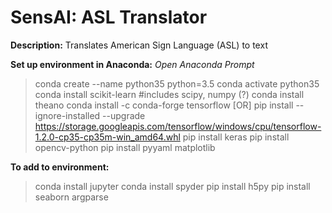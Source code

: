 # SensAI: ASL Translator

**Description:**
Translates American Sign Language (ASL) to text

**Set up environment in Anaconda:**
*Open Anaconda Prompt*
> conda create --name python35 python=3.5
> conda activate python35
> conda install scikit-learn #includes scipy, numpy (?)
> conda install theano
> conda install -c conda-forge tensorflow [OR] pip install --ignore-installed --upgrade https://storage.googleapis.com/tensorflow/windows/cpu/tensorflow-1.2.0-cp35-cp35m-win_amd64.whl
> pip install keras
> pip install opencv-python
> pip install pyyaml matplotlib 

**To add to environment:**
> conda install jupyter
> conda install spyder
> pip install h5py
> pip install seaborn argparse
